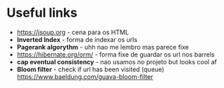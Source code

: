 # Useful links
- https://jsoup.org - cena para os HTML
- **Inverted Index** - forma de indexar os urls
- **Pagerank algorythm** - uhh nao me lembro mas parece fixe
- https://hibernate.org/orm/ - forma fixe de guardar os url nos barrels
- **cap eventual consistency** - nao usamos no projeto but looks cool af
- **Bloom filter** - check if url has been visited (queue) https://www.baeldung.com/guava-bloom-filter